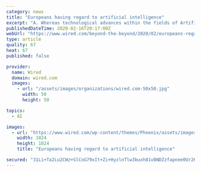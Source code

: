 ```yaml
---
category: news
title: "Europeans having regard to artificial intelligence"
excerpt: "A. Whereas technological advances within the fields of Artificial Intelligence (AI) , machine learning, complex algorithmic-based systems and automated decision-making processes are being made at a rapid pace, and whereas the applications, opportunities and challenges presented by these technologies are numerous and affect virtually all"
publishedDateTime: 2020-02-16T20:17:00Z
webUrl: "https://www.wired.com/beyond-the-beyond/2020/02/europeans-regard-artificial-intelligence/"
type: article
quality: 67
heat: 67
published: false

provider:
  name: Wired
  domain: wired.com
  images:
    - url: "/assets/images/organizations/wired.com-50x50.jpg"
      width: 50
      height: 50

topics:
  - AI

images:
  - url: "https://www.wired.com/wp-content/themes/Phoenix/assets/images/article-icon.jpg"
    width: 1024
    height: 1024
    title: "Europeans having regard to artificial intelligence"

secured: "31Li+Ta2Lu2CWz+SlCoG79xIt+Zi+HyzlnTlw3buxh81vBNDZzfapnee0Ur26IQkZKKTaHT8GMPgW1TS09qJEdX+eNb4TO2OBWDaseua8CTY5XJyR/XPl315kPFz6WrUA0QdVeOcLeSdSyI5xCVxtSachAqNr4gKpIMHCNRcIyqpQnrAwIvCnFJXd/XEUAKz2vseMBxGqRC/37vLNfCv9j7cQ5o/ICH4+AYBuvAT/+bSVJ/f3+j4IRiQQlDt0ZJ+HsUtjPUFrs+G4dwcXWMHD0i5ko/oFe0o75HonlLGdqB/SUAdRpVdrglD3vygSleK;CU1vvQFsXCqvB45Kd2mUVw=="
---
```


